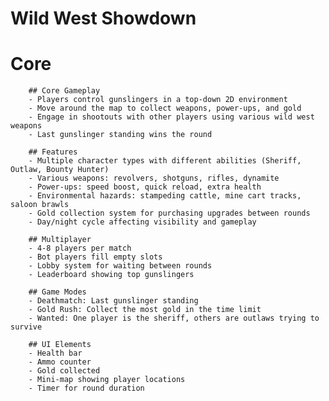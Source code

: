 # Wild West Showdown

# Core
        ## Core Gameplay
        - Players control gunslingers in a top-down 2D environment
        - Move around the map to collect weapons, power-ups, and gold
        - Engage in shootouts with other players using various wild west weapons
        - Last gunslinger standing wins the round
    
        ## Features
        - Multiple character types with different abilities (Sheriff, Outlaw, Bounty Hunter)
        - Various weapons: revolvers, shotguns, rifles, dynamite
        - Power-ups: speed boost, quick reload, extra health
        - Environmental hazards: stampeding cattle, mine cart tracks, saloon brawls
        - Gold collection system for purchasing upgrades between rounds
        - Day/night cycle affecting visibility and gameplay
    
        ## Multiplayer
        - 4-8 players per match
        - Bot players fill empty slots
        - Lobby system for waiting between rounds
        - Leaderboard showing top gunslingers
    
        ## Game Modes
        - Deathmatch: Last gunslinger standing
        - Gold Rush: Collect the most gold in the time limit
        - Wanted: One player is the sheriff, others are outlaws trying to survive
    
        ## UI Elements
        - Health bar
        - Ammo counter
        - Gold collected
        - Mini-map showing player locations
        - Timer for round duration
